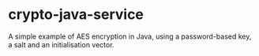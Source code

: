 crypto-java-service
===================

A simple example of AES encryption in Java, using a password-based key, a salt and an initialisation vector.
